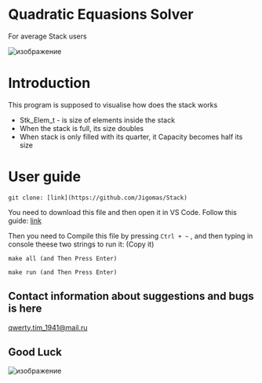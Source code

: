 # Quadratic Equasions Solver

For average Stack users

![изображение](ссылка)

# Introduction
 This program is supposed to visualise how does the stack works

- Stk_Elem_t - is size of elements inside the stack
- When the stack is full, its size doubles
- When stack is only filled with its quarter, it Capacity becomes half its size


# User guide

```
git clone: [link](https://github.com/Jigomas/Stack)
```

You need to download this file and then open it in VS Code.
Follow this guide: [link](https://code.visualstudio.com/docs/cpp/config-mingw)

Then you need to Compile this file by pressing ` Ctrl + ~ ` ,
and then typing in console theese two strings to  run it:
(Copy it)

```batch
make all (and Then Press Enter)
```

```
make run (and Then Press Enter)
```

##    Contact information about suggestions and bugs is here
qwerty.tim_1941@mail.ru

## Good Luck
![изображение]()
